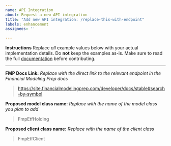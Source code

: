 ```yaml
---
name: API Integration
about: Request a new API integration
title: "Add new API integration: /replace-this-with-endpoint"
labels: enhancement
assignees: ''

---
```


**Instructions**
Replace *all* example values below with your actual implementation details. Do **not** keep the examples as-is. Make
sure to read the full [documentation](https://github.com/sorndotdev/fmp4j/tree/master/docs) before contributing.

---

**FMP Docs Link:**
*Replace with the direct link to the relevant endpoint in the Financial Modeling Prep docs*

> https://site.financialmodelingprep.com/developer/docs/stable#search-by-symbol

**Proposed model class name:**
*Replace with the name of the model class you plan to add*

> FmpEtfHolding

**Proposed client class name:**
*Replace with the name of the client class*

> FmpEtfClient
